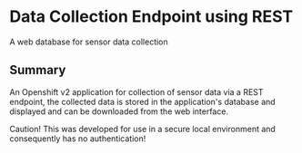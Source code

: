 # Data Collection Endpoint using REST
A web database for sensor data collection

## Summary
An Openshift v2 application for collection of sensor data via a REST endpoint, the collected data is stored in the application's database and displayed and can be downloaded from the web interface. 

Caution! This was developed for use in a secure local environment and consequently has no authentication!

